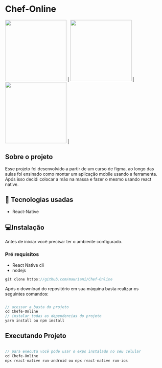 # Chef-Online
<p>
  <img src="https://user-images.githubusercontent.com/32397288/92134521-ff018100-eddf-11ea-9d01-2e138d5c5b2d.jpeg" width="200"> | <img src="https://user-images.githubusercontent.com/32397288/92134693-37a15a80-ede0-11ea-8a33-0cd1aaf1a1ba.jpeg" width="200"> | <img src="https://user-images.githubusercontent.com/32397288/92135155-c6ae7280-ede0-11ea-8ca4-dd538b109bdb.jpeg" width="200"> |
<p>

## Sobre o projeto

Esse projeto foi desenvolvido a partir de um curso de figma, ao longo das aulas foi ensinado como montar um aplicação mobile usando a ferramenta. Após isso decidi colocar a mão na massa e fazer o mesmo usando react native.

## 🚀 Tecnologias usadas

- React-Native

## 💻Instalação

Antes de iniciar você precisar ter o ambiente configurado.

### Pré requisitos

- React Native cli
- nodejs

```jsx
git clone https://github.com/mauriani/Chef-Online
```

Após o download do repositório em sua máquina basta realizar os seguintes comandos:

```jsx

// acessar a basta do projeto
cd Chefe-Online
// instalar todas as dependencias do projeto
yarn install ou npm install

```

## Executando Projeto

```jsx

// para executa você pode usar o expo instalado no seu celular
cd Chefe-Online
npx react-native run-android ou npx react-native run-ios
```
